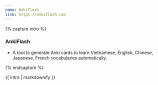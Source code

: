 ```yaml
--- 
name: AnkiFlash
link: https://ankiflash.com
---
```


{% capture intro %}
### AnkiFlash
<!-- separator -->
- A tool to generate Anki cards to learn Vietnamese, English, Chinese, Japanese, French vocabularies automatically.
<!-- separator -->
{% endcapture %}

<div class="tool-wrapper mb-4">
  {{ intro | markdownify }}
</div>
